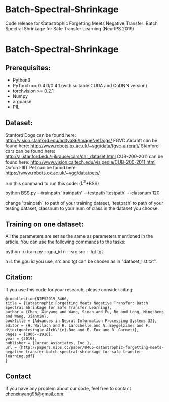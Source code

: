 # Batch-Spectral-Shrinkage
Code release for Catastrophic Forgetting Meets Negative Transfer: Batch Spectral Shrinkage for Safe Transfer Learning (NeurIPS 2019)

# Batch-Spectral-Shrinkage

## Prerequisites:

* Python3
* PyTorch == 0.4.0/0.4.1 (with suitable CUDA and CuDNN version)
* torchvision >= 0.2.1
* Numpy
* argparse
* PIL

## Dataset:

Stanford Dogs can be found here: http://vision.stanford.edu/aditya86/ImageNetDogs/
FGVC Aircraft can be found here: http://www.robots.ox.ac.uk/~vgg/data/fgvc-aircraft/
Stanford cars can be found here: http://ai.stanford.edu/~jkrause/cars/car_dataset.html
CUB-200-2011 can be found here: http://www.vision.caltech.edu/visipedia/CUB-200-2011.html
Oxford-IIIT Pet can be found here: https://www.robots.ox.ac.uk/~vgg/data/pets/

run this command to run this code: ($L^2$+BSS)

python BSS.py --trainpath 'trainpath' --testpath 'testpath' --classnum 120

change 'trainpath' to path of your training dataset, 'testpath' to path of your testing dataset, classnum to your num of class in the dataset you choose.

## Training on one dataset:

All the parameters are set as the same as parameters mentioned in the article. 
You can use the following commands to the tasks:

python -u train.py --gpu_id n --src src --tgt tgt

n is the gpu id you use, src and tgt can be chosen as in "dataset_list.txt".

## Citation:

If you use this code for your research, please consider citing:

```
@incollection{NIPS2019_8466,
title = {Catastrophic Forgetting Meets Negative Transfer: Batch Spectral Shrinkage for Safe Transfer Learning},
author = {Chen, Xinyang and Wang, Sinan and Fu, Bo and Long, Mingsheng and Wang, Jianmin},
booktitle = {Advances in Neural Information Processing Systems 32},
editor = {H. Wallach and H. Larochelle and A. Beygelzimer and F. d\textquotesingle Alch\'{e}-Buc and E. Fox and R. Garnett},
pages = {1906--1916},
year = {2019},
publisher = {Curran Associates, Inc.},
url = {http://papers.nips.cc/paper/8466-catastrophic-forgetting-meets-negative-transfer-batch-spectral-shrinkage-for-safe-transfer-learning.pdf}
}

```
## Contact
If you have any problem about our code, feel free to contact chenxinyang95@gmail.com.
